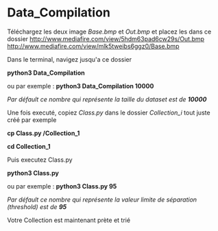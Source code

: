 # Data_Compilation

Téléchargez les deux image *Base.bmp* et *Out.bmp* et placez les dans ce dossier
http://www.mediafire.com/view/5hdm63pad6cw29s/Out.bmp
http://www.mediafire.com/view/mlk5tweibs6ggz0/Base.bmp

Dans le terminal, navigez jusqu'a ce dossier

**python3 Data_Compilation**

ou par exemple :
**python3 Data_Compilation 10000**

*Par défault ce nombre qui représente la taille du dataset est de **10000***

Une fois executé, copiez *Class.py* dans le dossier *Collection_i* tout juste créé
par exemple

**cp Class.py /Collection_1**

**cd Collection_1**

Puis executez Class.py

**python3 Class.py**

ou par exemple :
**python3 Class.py 95**

*Par défault ce nombre qui représente la valeur limite de séparation *(threshold)* est de **95***

Votre Collection est maintenant prète et trié 

